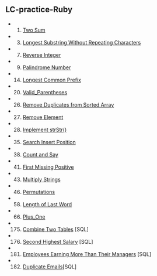 ## LC-practice-Ruby
* 001. [Two Sum][s001]
* 003. [Longest Substring Without Repeating Characters][s003]
* 007. [Reverse Integer][s007]
* 009. [Palindrome Number][s009]
* 014. [Longest Common Prefix][s014]
* 020. [Valid_Parentheses][s020]
* 026. [Remove Duplicates from Sorted Array][s026]
* 027. [Remove Element][s027]
* 028. [Implement strStr()][s028]
* 035. [Search Insert Position][s035]
* 038. [Count and Say][s038]
* 041. [First Missing Positive][s041]
* 043. [Multiply Strings][s043]
* 046. [Permutations][s046]
* 058. [Length of Last Word][s058]
* 066. [Plus_One][s066]
* 175. [Combine Two Tables][s175] [SQL]
* 176. [Second Highest Salary][s176] [SQL]
* 181. [Employees Earning More Than Their Managers][s181] [SQL]
* 182. [Duplicate Emails][s182][SQL]

[s001]:Problems/Two_Sum.rb
[s003]:Problems/Longest_Substring_Without_Repeating_Characters.rb
[s007]:Problems/Reverse_Integer.rb
[s009]:Problems/Palindrome_Number.rb
[s014]:Problems/Longest_Common_Prefix.rb
[s020]:Problems/Valid_Parentheses.rb
[s026]:Problems/Remove_Duplicates_from_Sorted_Array.rb
[s027]:Problems/Remove_Element.rb
[s028]:Problems/Implement_strStr.rb
[s035]:Problems/Search_Insert_Postiotn.rb
[s038]:Problems/Count_and_Say.rb
[s041]:Problems/First_Missing_Positive.rb
[s043]:Problems/Multiply_String.rb
[s046]:Problems/Permutations.rb
[s058]:Problems/Length_of_Last_Word.rb
[s066]:Problems/Plus_One.rb
[s175]:Problems/Combine_Two_Tables.sql
[s176]:Problems/Second_Highest_Salary.sql
[s181]:Problems/Employees_Earning_More_Than_Their_Managers.sql
[s182]:Problems/Duplicate_Emails.sql